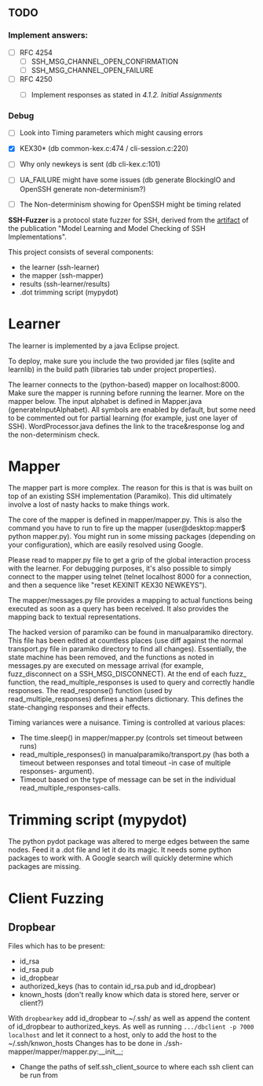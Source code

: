 ## TODO

### Implement answers:
- [ ] RFC 4254
  - [ ] SSH_MSG_CHANNEL_OPEN_CONFIRMATION
  - [ ] SSH_MSG_CHANNEL_OPEN_FAILURE
- [ ] RFC 4250
  - [ ] Implement responses as stated in _4.1.2. Initial Assignments_


### Debug
- [ ] Look into Timing parameters which might causing errors
- [x] KEX30* (db common-kex.c:474 / cli-session.c:220)
- [ ] Why only newkeys is sent (db cli-kex.c:101)
- [ ] UA_FAILURE might have some issues (db generate BlockingIO and OpenSSH generate non-determinism?)
- [ ] The Non-determinism showing for OpenSSH might be timing related


**SSH-Fuzzer** is a protocol state fuzzer for SSH, derived from the [artifact][learning-ssh-artifact] of the publication "Model Learning and Model Checking of SSH Implementations".

This project consists of several components:
* the learner (ssh-learner)
* the mapper (ssh-mapper)
* results (ssh-learner/results)
* .dot trimming script (mypydot)

# Learner
The learner is implemented by a java Eclipse project. 

To deploy, make sure you include the two provided jar files (sqlite and learnlib) in the build path (libraries tab under project properties).

The learner connects to the (python-based) mapper on localhost:8000. Make sure the mapper is running before running the learner. More on the mapper below. The input alphabet is defined in Mapper.java (generateInputAlphabet). All symbols are enabled by default, but some need to be commented out for partial learning (for example, just one layer of SSH). WordProcessor.java defines the link to the trace&response log and the non-determinism check. 

# Mapper
The mapper part is more complex. The reason for this is that is was built on top of an existing SSH implementation (Paramiko). This did ultimately involve a lost of nasty hacks to make things work. 

The core of the mapper is defined in mapper/mapper.py. This is also the command you have to run to fire up the mapper (user@desktop:mapper$ python mapper.py). You might run in some missing packages (depending on your configuration), which are easily resolved using Google.

Please read to mapper.py file to get a grip of the global interaction process with the learner. For debugging purposes, it's also possible to simply connect to the mapper using telnet (telnet localhost 8000 for a connection, and then a sequence like "reset KEXINIT KEX30 NEWKEYS"). 

The mapper/messages.py file provides a mapping to actual functions being executed as soon as a query has been received. It also provides the mapping back to textual representations.

The hacked version of paramiko can be found in manualparamiko directory. This file has been edited at countless places (use diff against the normal transport.py file in paramiko directory to find all changes). Essentially, the state machine has been removed, and the functions as noted in messages.py are executed on message arrival (for example, fuzz_disconnect on a SSH_MSG_DISCONNECT). At the end of each fuzz_ function, the read_multiple_responses is used to query and correctly handle responses. The read_response() function (used by read_multiple_responses) defines a handlers dictionary. This defines the state-changing responses and their effects.

Timing variances were a nuisance. Timing is controlled at various places:
- The time.sleep() in mapper/mapper.py (controls set timeout between runs)
- read_multiple_responses() in manualparamiko/transport.py (has both a timeout between responses and total timeout -in case of multiple responses- argument). 
- Timeout based on the type of message can be set in the individual read_multiple_responses-calls. 

# Trimming script (mypydot)
The python pydot package was altered to merge edges between the same nodes. 
Feed it a .dot file and let it do its magic. 
It needs some python packages to work with. 
A Google search will quickly determine which packages are missing.

[learning-ssh-artifact]:https://repository.ubn.ru.nl/handle/2066/184275


# Client Fuzzing

## Dropbear
Files which has to be present:

- id_rsa
- id_rsa.pub
- id_dropbear
- authorized_keys (has to contain id_rsa.pub and id_dropbear)
- known_hosts (don't really know which data is stored here, server or client?)

With ```dropbearkey``` add id_dropbear to ~/.ssh/ as well as append the content of id_dropbear to authorized_keys.
As well as running ```.../dbclient -p 7000 localhost``` and let it connect to a host, only to add the host to the ~/.ssh/knwon_hosts
Changes has to be done in ./ssh-mapper/mapper/mapper.py:\_\_init\_\_;
- Change the paths of self.ssh_client_source to where each ssh client can be run from 
